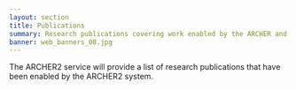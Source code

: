 ```yaml
---
layout: section
title: Publications
summary: Research publications covering work enabled by the ARCHER and ARCHER2 services.
banner: web_banners_08.jpg
---
```


<script>
const safe_publications = "https://safe.epcc.ed.ac.uk/servlet/PublicationsServlet?machine=archer&machine=archer2";
function compare( a, b ) {
    var ia = parseInt(a['year']);
    var ib = parseInt(b['year']);
    if (ia == ib) return 0;
    if (!ia || ia < ib) return 1;
    return -1;
}

function toHTML(publication) {
    h = '<li style="padding: 5px;">';
    if (publication['authors'] && publication['authors'].length > 0)
    {
        h += publication['authors'].join(", ");
        if (publication['year']) {
            h += " (" + publication['year'] + ")";
        }
        h += "<br/>";
    }
    if (publication['title']) {
        h += '<span class="bold">';
        h += publication['title'];
        h += '</span><br/>';
    }
    var journal = undefined;
    if (publication['journal']) {
        journal = publication['journal'];
    }
    else if (publication['booktitle']) {
        journal = publication['booktitle'];
    }
    if (publication['volume']) {
        journal += ' ' + publication['volume'];
    }
    if (publication['number']) {
        journal += ' (' + publication['number'] + ')';
    }
    if (publication['pages']) {
        journal += ': ' + publication['pages'];
    }
    if (journal) {
        h += '<span class="italic">' + journal + '</span>';
    }
    h += ' <a href="http://dx.doi.org/' + publication['doi'];
    h += '">doi: ' + publication['doi'] + '</a>';
    h += "</li>";
    return h;
}
(function() {
  $.getJSON(safe_publications)
    .done(function( data ) {
        data.sort(compare);
        let currentYear = null;
        h = "";
        for (i=0; i<data.length; i++) {
            if (data[i]['year'] === undefined) {
                if (currentYear !== undefined) {
                    h += "</ul>\n";
                    h += "<h4>Unknown</h4>\n<ul>";
                    currentYear = undefined;
                }
            }
            else if (!currentYear || currentYear > data[i]['year']) {
                if (currentYear) h += "</ul>\n";
                currentYear = data[i]['year'];
                h += '<h4>' + currentYear + "</h4>\n<ul>";
            }
            h += toHTML(data[i])
        }
        if (data.length > 0) h += "</ul>";
        $("#publications").html(h);
    });
})();
</script>

<div id="publications">
The ARCHER2 service will provide a list of research publications that have been enabled by the ARCHER2 system.
</div>

